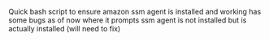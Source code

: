 Quick bash script to ensure amazon ssm agent is installed and working
has some bugs as of now where it prompts ssm agent is not installed but is actually installed (will need to fix)
